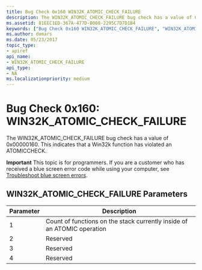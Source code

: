 ```yaml
---
title: Bug Check 0x160 WIN32K_ATOMIC_CHECK_FAILURE
description: The WIN32K_ATOMIC_CHECK_FAILURE bug check has a value of 0x00000160. This indicates that a Win32k function has violated an ATOMICCHECK.
ms.assetid: 81EEC1ED-367A-477D-B008-2295C7D7D1B4
keywords: ["Bug Check 0x160 WIN32K_ATOMIC_CHECK_FAILURE", "WIN32K_ATOMIC_CHECK_FAILURE"]
ms.author: domars
ms.date: 05/23/2017
topic_type:
- apiref
api_name:
- WIN32K_ATOMIC_CHECK_FAILURE
api_type:
- NA
ms.localizationpriority: medium
---
```


# Bug Check 0x160: WIN32K\_ATOMIC\_CHECK\_FAILURE


The WIN32K\_ATOMIC\_CHECK\_FAILURE bug check has a value of 0x00000160. This indicates that a Win32k function has violated an ATOMICCHECK.

**Important** This topic is for programmers. If you are a customer who has received a blue screen error code while using your computer, see [Troubleshoot blue screen errors](https://windows.microsoft.com/windows-10/troubleshoot-blue-screen-errors).

## WIN32K\_ATOMIC\_CHECK\_FAILURE Parameters


| Parameter | Description                                                             |
|-----------|-------------------------------------------------------------------------|
| 1         | Count of functions on the stack currently inside of an ATOMIC operation |
| 2         | Reserved                                                                |
| 3         | Reserved                                                                |
| 4         | Reserved                                                                |

 

 

 




